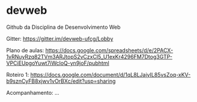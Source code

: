 # devweb
Github da Disciplina de Desenvolvimento Web

Gitter: https://gitter.im/devweb-ufcg/Lobby

Plano de aulas: https://docs.google.com/spreadsheets/d/e/2PACX-1vRNuyRzq82TVm3ARJtopS2vCzxCl5_U1exKr4296FM7Dtog3GTP-VPCiEUpgoYuwt7iWcloQ-yn9joF/pubhtml

Roteiro 1: https://docs.google.com/document/d/1qL8LJajyIL85vsZoq-xKV-b9sznCyFB8xjwv1vOrBXc/edit?usp=sharing

Acompanhamento: ...
